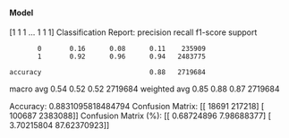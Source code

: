 #### Model
[1 1 1 ... 1 1 1]
Classification Report:
              precision    recall  f1-score   support

           0       0.16      0.08      0.11    235909
           1       0.92      0.96      0.94   2483775

    accuracy                           0.88   2719684
   macro avg       0.54      0.52      0.52   2719684
weighted avg       0.85      0.88      0.87   2719684

Accuracy: 0.8831095818484794
Confusion Matrix:
[[  18691  217218]
 [ 100687 2383088]]
Confusion Matrix (%):
[[ 0.68724896  7.98688377]
 [ 3.70215804 87.62370923]]
